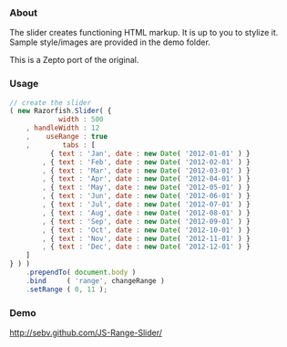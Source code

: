 ### About

The slider creates functioning HTML markup.  It is up to you to stylize it.  Sample style/images are provided in the demo folder.

This is a Zepto port of the original.

### Usage

```js
// create the slider
( new Razorfish.Slider( {
            width : 500
    , handleWidth : 12
    ,    useRange : true
    ,        tabs : [
          { text : 'Jan', date : new Date( '2012-01-01' ) }
        , { text : 'Feb', date : new Date( '2012-02-01' ) }
        , { text : 'Mar', date : new Date( '2012-03-01' ) }
        , { text : 'Apr', date : new Date( '2012-04-01' ) }
        , { text : 'May', date : new Date( '2012-05-01' ) }
        , { text : 'Jun', date : new Date( '2012-06-01' ) }
        , { text : 'Jul', date : new Date( '2012-07-01' ) }
        , { text : 'Aug', date : new Date( '2012-08-01' ) }
        , { text : 'Sep', date : new Date( '2012-09-01' ) }
        , { text : 'Oct', date : new Date( '2012-10-01' ) }
        , { text : 'Nov', date : new Date( '2012-11-01' ) }
        , { text : 'Dec', date : new Date( '2012-12-01' ) }
    ]
} ) )
    .prependTo( document.body )
    .bind     ( 'range', changeRange )
    .setRange ( 0, 11 );
```

### Demo

http://sebv.github.com/JS-Range-Slider/
